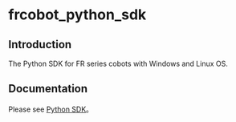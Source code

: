 # frcobot_python_sdk 

Introduction
-------------
The Python SDK for FR series cobots with Windows and Linux OS.

Documentation
----------------
Please see [Python SDK](https://fair-documentation.readthedocs.io/en/latest/SDKManual/python_intro.html)。